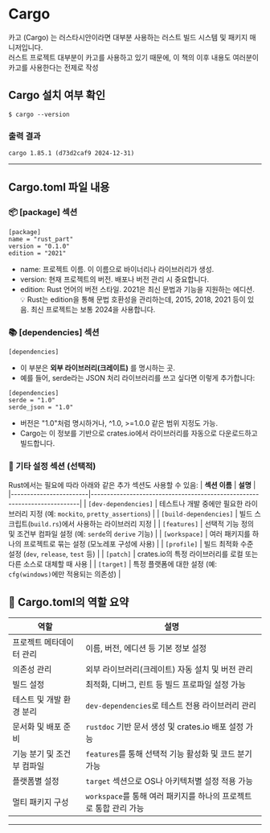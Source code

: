 # Cargo
카고 (Cargo) 는 러스타시안이라면 대부분 사용하는 러스트 빌드 시스템 및 패키지 매니저입니다.  
러스트 프로젝트 대부분이 카고를 사용하고 있기 때문에, 이 책의 이후 내용도 여러분이 카고를 사용한다는 전제로 작성

## Cargo 설치 여부 확인
```
$ cargo --version
```
### 출력 결과
```
cargo 1.85.1 (d73d2caf9 2024-12-31)
```

---

## Cargo.toml 파일 내용

### 📦 [package] 섹션
```
[package]
name = "rust_part"
version = "0.1.0"
edition = "2021"
```

- name: 프로젝트 이름. 이 이름으로 바이너리나 라이브러리가 생성.
- version: 현재 프로젝트의 버전. 배포나 버전 관리 시 중요합니다.
- edition: Rust 언어의 버전 스타일. 2021은 최신 문법과 기능을 지원하는 에디션.  
💡 Rust는 edition을 통해 문법 호환성을 관리하는데, 2015, 2018, 2021 등이 있음. 최신 프로젝트는 보통 2024을 사용합니다.


### 📚 [dependencies] 섹션
```
[dependencies]
```
- 이 부분은 **외부 라이브러리(크레이트)** 를 명시하는 곳.
- 예를 들어, serde라는 JSON 처리 라이브러리를 쓰고 싶다면 이렇게 추가합니다:
```
[dependencies]
serde = "1.0"
serde_json = "1.0"
```

- 버전은 "1.0"처럼 명시하거나, ^1.0, >=1.0.0 같은 범위 지정도 가능.
- Cargo는 이 정보를 기반으로 crates.io에서 라이브러리를 자동으로 다운로드하고 빌드합니다.

### 🔧 기타 설정 섹션 (선택적)
Rust에서는 필요에 따라 아래와 같은 추가 섹션도 사용할 수 있음:
| **섹션 이름**         | **설명**                                                                 |
|------------------------|--------------------------------------------------------------------------|
| `[dev-dependencies]`   | 테스트나 개발 중에만 필요한 라이브러리 지정 (예: `mockito`, `pretty_assertions`) |
| `[build-dependencies]` | 빌드 스크립트(`build.rs`)에서 사용하는 라이브러리 지정                   |
| `[features]`           | 선택적 기능 정의 및 조건부 컴파일 설정 (예: `serde`의 `derive` 기능)     |
| `[workspace]`          | 여러 패키지를 하나의 프로젝트로 묶는 설정 (모노레포 구성에 사용)         |
| `[profile]`            | 빌드 최적화 수준 설정 (`dev`, `release`, `test` 등)                      |
| `[patch]`              | crates.io의 특정 라이브러리를 로컬 또는 다른 소스로 대체할 때 사용       |
| `[target]`             | 특정 플랫폼에 대한 설정 (예: `cfg(windows)`에만 적용되는 의존성)         |

## 📁 Cargo.toml의 역할 요약

| **역할**                     | **설명**                                                                 |
|------------------------------|--------------------------------------------------------------------------|
| 프로젝트 메타데이터 관리     | 이름, 버전, 에디션 등 기본 정보 설정                                     |
| 의존성 관리                  | 외부 라이브러리(크레이트) 자동 설치 및 버전 관리                         |
| 빌드 설정                    | 최적화, 디버그, 린트 등 빌드 프로파일 설정 가능                         |
| 테스트 및 개발 환경 분리     | `dev-dependencies`로 테스트 전용 라이브러리 관리                         |
| 문서화 및 배포 준비          | `rustdoc` 기반 문서 생성 및 crates.io 배포 설정 가능                    |
| 기능 분기 및 조건부 컴파일   | `features`를 통해 선택적 기능 활성화 및 코드 분기 가능                   |
| 플랫폼별 설정                | `target` 섹션으로 OS나 아키텍처별 설정 적용 가능                         |
| 멀티 패키지 구성             | `workspace`를 통해 여러 패키지를 하나의 프로젝트로 통합 관리 가능        |

---


